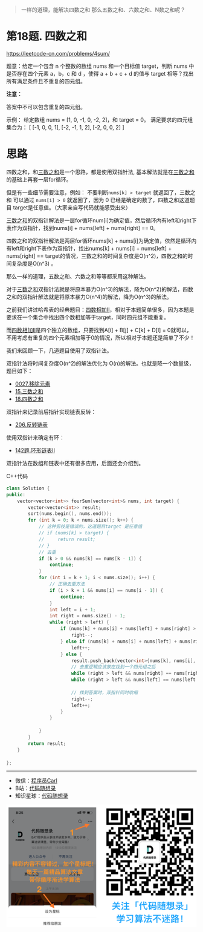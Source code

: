 <p align="center">
  <a href="https://mp.weixin.qq.com/s/QVF6upVMSbgvZy8lHZS3CQ"><img src="https://img.shields.io/badge/知识星球-代码随想录-blue" alt=""></a>
  <a href="https://mp.weixin.qq.com/s/b66DFkOp8OOxdZC_xLZxfw"><img src="https://img.shields.io/badge/刷题-微信群-green" alt=""></a>
  <a href="https://img-blog.csdnimg.cn/20201210231711160.png"><img src="https://img.shields.io/badge/公众号-代码随想录-brightgreen" alt=""></a>
  <a href="https://space.bilibili.com/525438321"><img src="https://img.shields.io/badge/B站-代码随想录-orange" alt=""></a>
</p>


> 一样的道理，能解决四数之和
> 那么五数之和、六数之和、N数之和呢？

# 第18题. 四数之和

https://leetcode-cn.com/problems/4sum/

题意：给定一个包含 n 个整数的数组 nums 和一个目标值 target，判断 nums 中是否存在四个元素 a，b，c 和 d ，使得 a + b + c + d 的值与 target 相等？找出所有满足条件且不重复的四元组。

**注意：**

答案中不可以包含重复的四元组。

示例：
给定数组 nums = [1, 0, -1, 0, -2, 2]，和 target = 0。
满足要求的四元组集合为：
[
  [-1,  0, 0, 1],
  [-2, -1, 1, 2],
  [-2,  0, 0, 2]
]

# 思路

四数之和，和[三数之和](https://mp.weixin.qq.com/s/r5cgZFu0tv4grBAexdcd8A)是一个思路，都是使用双指针法, 基本解法就是在[三数之和](https://mp.weixin.qq.com/s/r5cgZFu0tv4grBAexdcd8A) 的基础上再套一层for循环。

但是有一些细节需要注意，例如： 不要判断`nums[k] > target` 就返回了，三数之和 可以通过 `nums[i] > 0` 就返回了，因为 0 已经是确定的数了，四数之和这道题目 target是任意值。（大家亲自写代码就能感受出来）

[三数之和](https://mp.weixin.qq.com/s/r5cgZFu0tv4grBAexdcd8A)的双指针解法是一层for循环num[i]为确定值，然后循环内有left和right下表作为双指针，找到nums[i] + nums[left] + nums[right] == 0。

四数之和的双指针解法是两层for循环nums[k] + nums[i]为确定值，依然是循环内有left和right下表作为双指针，找出nums[k] + nums[i] + nums[left] + nums[right] == target的情况，三数之和的时间复杂度是O(n^2)，四数之和的时间复杂度是O(n^3) 。

那么一样的道理，五数之和、六数之和等等都采用这种解法。

对于[三数之和](https://mp.weixin.qq.com/s/r5cgZFu0tv4grBAexdcd8A)双指针法就是将原本暴力O(n^3)的解法，降为O(n^2)的解法，四数之和的双指针解法就是将原本暴力O(n^4)的解法，降为O(n^3)的解法。

之前我们讲过哈希表的经典题目：[四数相加II](https://mp.weixin.qq.com/s/Ue8pKKU5hw_m-jPgwlHcbA)，相对于本题简单很多，因为本题是要求在一个集合中找出四个数相加等于target，同时四元组不能重复。

而[四数相加II](https://mp.weixin.qq.com/s/Ue8pKKU5hw_m-jPgwlHcbA)是四个独立的数组，只要找到A[i] + B[j] + C[k] + D[l] = 0就可以，不用考虑有重复的四个元素相加等于0的情况，所以相对于本题还是简单了不少！

我们来回顾一下，几道题目使用了双指针法。

双指针法将时间复杂度O(n^2)的解法优化为 O(n)的解法。也就是降一个数量级，题目如下：
* [0027.移除元素](https://mp.weixin.qq.com/s/wj0T-Xs88_FHJFwayElQlA)
* [15.三数之和](https://mp.weixin.qq.com/s/r5cgZFu0tv4grBAexdcd8A)
* [18.四数之和](https://mp.weixin.qq.com/s/nQrcco8AZJV1pAOVjeIU_g)

双指针来记录前后指针实现链表反转：

* [206.反转链表](https://mp.weixin.qq.com/s/pnvVP-0ZM7epB8y3w_Njwg)

使用双指针来确定有环：

* [142题.环形链表II](https://mp.weixin.qq.com/s/_QVP3IkRZWx9zIpQRgajzA)

双指针法在数组和链表中还有很多应用，后面还会介绍到。

C++代码

```C++
class Solution {
public:
    vector<vector<int>> fourSum(vector<int>& nums, int target) {
        vector<vector<int>> result;
        sort(nums.begin(), nums.end());
        for (int k = 0; k < nums.size(); k++) {
            // 这种剪枝是错误的，这道题目target 是任意值
            // if (nums[k] > target) {
            //     return result;
            // }
            // 去重
            if (k > 0 && nums[k] == nums[k - 1]) {
                continue;
            }
            for (int i = k + 1; i < nums.size(); i++) {
                // 正确去重方法
                if (i > k + 1 && nums[i] == nums[i - 1]) {
                    continue;
                }
                int left = i + 1;
                int right = nums.size() - 1;
                while (right > left) {
                    if (nums[k] + nums[i] + nums[left] + nums[right] > target) {
                        right--;
                    } else if (nums[k] + nums[i] + nums[left] + nums[right] < target) {
                        left++;
                    } else {
                        result.push_back(vector<int>{nums[k], nums[i], nums[left], nums[right]});
                        // 去重逻辑应该放在找到一个四元组之后
                        while (right > left && nums[right] == nums[right - 1]) right--;
                        while (right > left && nums[left] == nums[left + 1]) left++;

                        // 找到答案时，双指针同时收缩
                        right--;
                        left++;
                    }
                }

            }
        }
        return result;
    }

};
```


------------------------

* 微信：[程序员Carl](https://mp.weixin.qq.com/s/b66DFkOp8OOxdZC_xLZxfw)
* B站：[代码随想录](https://space.bilibili.com/525438321)
* 知识星球：[代码随想录](https://mp.weixin.qq.com/s/QVF6upVMSbgvZy8lHZS3CQ)

![](../pics/公众号.png)

